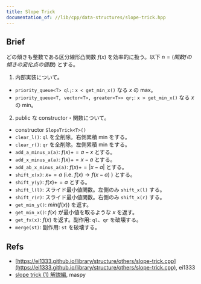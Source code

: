 ```yaml
---
title: Slope Trick
documentation_of: //lib/cpp/data-structures/slope-trick.hpp
---
```

## Brief
どの傾きも整数である区分線形凸関数 $f(x)$ を効率的に扱う。以下 $n = (関数 f の傾きの変化点の個数)$ とする。

1. 内部実装について。

  - `priority_queue<T> ql;`: `x < get_min_x()` なる $x$ の max。
  - `priority_queue<T, vector<T>, greater<T>> qr;`: `x > get_min_x()` なる $x$ の min。

2. public な constructor・関数について。

  * constructor `SlopeTrick<T>()`
  * `clear_l()`: `ql` を全削除。右側累積 min をする。
  * `clear_r()`: `qr` を全削除。左側累積 min をする。
  * `add_a_minus_x(a)`: $f(x) += a-x$ とする。
  * `add_x_minus_a(a)`: $f(x) += x-a$ とする。
  * `add_ab_x_minus_a(a)`: $f(x) += |x-a|$ とする。
  * `shift_x(x)`: $x += a$ (i.e. $f(x) \to f(x - a)$ ) とする。
  * `shift_y(y)`: $f(x) += a$ とする。
  * `shift_l(l)`: スライド最小値関数。左側のみ `shift_x(l)` する。
  * `shift_r(r)`: スライド最小値関数。右側のみ `shift_x(r)` する。
  * `get_min_y()`: $min(f(x))$ を返す。
  * `get_min_x()`: $f(x)$ が最小値を取るような $x$ を返す。
  * `get_fx(x)`: $f(x)$ を返す。副作用: `ql`、`qr` を破壊する。
  * `merge(st)`: 副作用: `st` を破壊する。

## Refs
* [https://ei1333.github.io/library/structure/others/slope-trick.cpp](https://ei1333.github.io/library/structure/others/slope-trick.cpp), ei1333
* [slope trick (1) 解説編](https://maspypy.com/slope-trick-1-%E8%A7%A3%E8%AA%AC%E7%B7%A8), maspy
